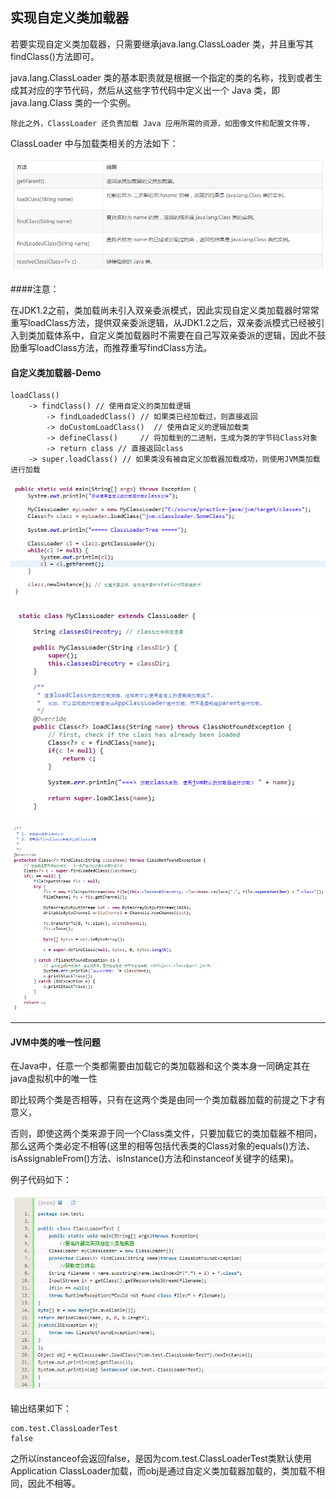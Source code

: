 ## 实现自定义类加载器

若要实现自定义类加载器，只需要继承java.lang.ClassLoader 类，并且重写其findClass()方法即可。

java.lang.ClassLoader 类的基本职责就是根据一个指定的类的名称，找到或者生成其对应的字节代码，然后从这些字节代码中定义出一个 Java 类，即 java.lang.Class 类的一个实例。

	除此之外，ClassLoader 还负责加载 Java 应用所需的资源，如图像文件和配置文件等，

ClassLoader 中与加载类相关的方法如下：

![](img/classloader-methods.png)

####注意：

在JDK1.2之前，类加载尚未引入双亲委派模式，因此实现自定义类加载器时常常重写loadClass方法，提供双亲委派逻辑，从JDK1.2之后，双亲委派模式已经被引入到类加载体系中，自定义类加载器时不需要在自己写双亲委派的逻辑，因此不鼓励重写loadClass方法，而推荐重写findClass方法。



#### 自定义类加载器-Demo
	loadClass() 
		-> findClass() // 使用自定义的类加载逻辑 
			-> findLoadedClass() // 如果类已经加载过，则直接返回
			-> doCustomLoadClass()	// 使用自定义的逻辑加载类 
			-> defineClass()     // 将加载到的二进制，生成为类的字节码Class对象
			-> return class // 直接返回class 
		-> super.loadClass() // 如果类没有被自定义加载器加载成功，则使用JVM类加载进行加载
	

![](img/classloader-custom1.png)


![](img/classloader-custom2.png)

![](img/classloader-custom3.png)



---
#### JVM中类的唯一性问题
在Java中，任意一个类都需要由加载它的类加载器和这个类本身一同确定其在java虚拟机中的唯一性

即比较两个类是否相等，只有在这两个类是由同一个类加载器加载的前提之下才有意义，

否则，即使这两个类来源于同一个Class类文件，只要加载它的类加载器不相同，那么这两个类必定不相等(这里的相等包括代表类的Class对象的equals()方法、isAssignableFrom()方法、isInstance()方法和instanceof关键字的结果)。

例子代码如下：
	
![](img/classloader-diffClass.png)

输出结果如下：

	com.test.ClassLoaderTest
	false

之所以instanceof会返回false，是因为com.test.ClassLoaderTest类默认使用Application ClassLoader加载，而obj是通过自定义类加载器加载的，类加载不相同，因此不相等。